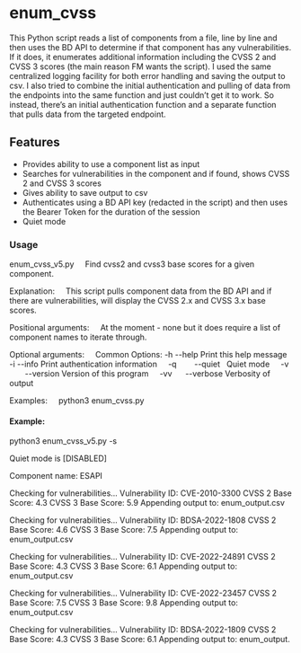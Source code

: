 # enum_cvss

This Python script reads a list of components from a file, line by line and then uses the BD API to determine if that component has any vulnerabilities. If it does, it enumerates additional information including the CVSS 2 and CVSS 3 scores (the main reason FM wants the script). I used the same centralized logging facility for both error handling and saving the output to csv. I also tried to combine the initial authentication and pulling of data from the endpoints into the same function and just couldn’t get it to work. So instead, there’s an initial authentication function and a separate function that pulls data from the targeted endpoint.  

## Features
 - Provides ability to use a component list as input
 - Searches for vulnerabilities in the component and if found, shows CVSS 2 and CVSS 3 scores
 - Gives ability to save output to csv
 - Authenticates using a BD API key (redacted in the script) and then uses the Bearer Token for the duration of the session 
 - Quiet mode
 
### Usage

enum_cvss_v5.py
    Find cvss2 and cvss3 base scores for a given component.

Explanation:
    This script pulls component data from the BD API and if there are vulnerabilities, will display the CVSS 2.x and CVSS 3.x base scores.

Positional arguments:
    At the moment - none but it does require a list of component names to iterate through.

Optional arguments:
    Common Options:
    -h        --help    Print this help message
    -i        --info    Print authentication information
    -q        --quiet   Quiet mode
    -v        --version Version of this program
    -vv       --verbose Verbosity of output

Examples:
    python3 enum_cvss.py

#### Example:

python3 enum_cvss_v5.py -s

Quiet mode is [DISABLED]

Component name: ESAPI

Checking for vulnerabilities...
Vulnerability ID: CVE-2010-3300
CVSS 2 Base Score: 4.3
CVSS 3 Base Score: 5.9
Appending output to: enum_output.csv

Checking for vulnerabilities...
Vulnerability ID: BDSA-2022-1808
CVSS 2 Base Score: 4.6
CVSS 3 Base Score: 7.5
Appending output to: enum_output.csv

Checking for vulnerabilities...
Vulnerability ID: CVE-2022-24891
CVSS 2 Base Score: 4.3
CVSS 3 Base Score: 6.1
Appending output to: enum_output.csv

Checking for vulnerabilities...
Vulnerability ID: CVE-2022-23457
CVSS 2 Base Score: 7.5
CVSS 3 Base Score: 9.8
Appending output to: enum_output.csv

Checking for vulnerabilities...
Vulnerability ID: BDSA-2022-1809
CVSS 2 Base Score: 4.3
CVSS 3 Base Score: 6.1
Appending output to: enum_output.
